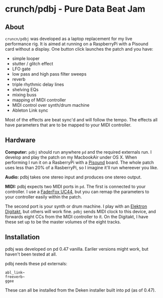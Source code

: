 
crunch/pdbj - Pure Data Beat Jam
================================

About
-----

`cruncn/pdbj` was developed as a laptop replacement for my live performance
rig. It is aimed at running on a RaspberryPi with a Pisound card without a
display. One button click launches the patch and you have:

* simple looper
* stutter / glitch effect
* LFO gate
* low pass and high pass filter sweeps
* reverb
* triple rhythmic delay lines
* shelving EQs
* mixing buss
* mapping of MIDI controller
* MIDI control over synth/drum machine
* Ableton Link sync

Most of the effects are beat sync'd and will follow the tempo.
The effects all have parameters that are to be mapped to your MIDI controller.


Hardware
--------

**Computer:** `pdbj` should run anywhere `pd` and the required externals run.
I develop and play the patch on my MacbookAir under OS X. When performing I run
it on a RasberryPi with a [Pisound](https://blokas.io/) board. The whole patch
uses less than 20% of a RasberryPi, so I imagine it'll run whereever you like.

**Audio:** pdbj takes one stereo input and produces one stereo output.

**MIDI:** pdbj expects two MIDI ports in `pd`. The first is connected to your
controller. I use a [FaderFox UC44](http://www.faderfox.de/uc44.html), but you
can remap the parameters to your controller easily within the patch.

The second port is your synth or drum machine. I play with an
[Elektron Digitakt](https://www.elektron.se/products/digitakt/), but others
will work fine. `pdbj` sends MIDI clock to this device, and forwards eight
CCs from the MIDI controller to it. On the Digitakt, I have these set up to
be the master volumes of the eight tracks.


Installation
------------

pdbj was developed on pd 0.47 vanilla. Eariler versions might work, but haven't
been tested at all.

pdbj needs these pd externals:

    abl_link~
    freeverb~
    ggee

These can all be installed from the Deken installer built into pd (as of 0.47).






